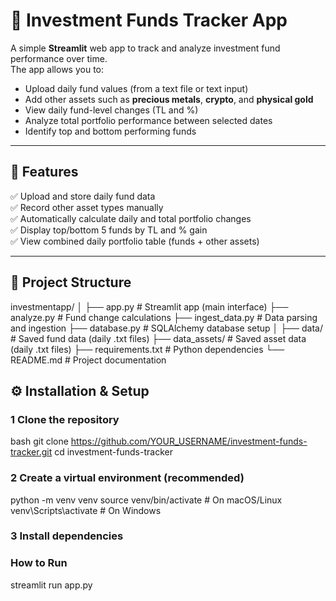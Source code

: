 # 💸 Investment Funds Tracker App

A simple **Streamlit** web app to track and analyze investment fund performance over time.  
The app allows you to:
- Upload daily fund values (from a text file or text input)
- Add other assets such as **precious metals**, **crypto**, and **physical gold**
- View daily fund-level changes (TL and %)
- Analyze total portfolio performance between selected dates
- Identify top and bottom performing funds

---

## 🚀 Features

✅ Upload and store daily fund data  
✅ Record other asset types manually  
✅ Automatically calculate daily and total portfolio changes  
✅ Display top/bottom 5 funds by TL and % gain  
✅ View combined daily portfolio table (funds + other assets)  

---

## 🧩 Project Structure


investmentapp/
│
├── app.py # Streamlit app (main interface)
├── analyze.py # Fund change calculations
├── ingest_data.py # Data parsing and ingestion
├── database.py # SQLAlchemy database setup
│
├── data/ # Saved fund data (daily .txt files)
├── data_assets/ # Saved asset data (daily .txt files)
├── requirements.txt # Python dependencies
└── README.md # Project documentation

## ⚙️ Installation & Setup

### 1 Clone the repository
bash
git clone https://github.com/YOUR_USERNAME/investment-funds-tracker.git
cd investment-funds-tracker

### 2 Create a virtual environment (recommended)
python -m venv venv
source venv/bin/activate    # On macOS/Linux
venv\Scripts\activate       # On Windows

### 3 Install dependencies

### How to Run
streamlit run app.py